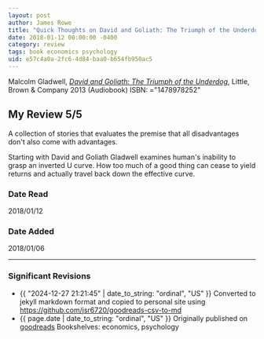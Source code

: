 ```yaml
---
layout: post
author: James Rowe
title: "Quick Thoughts on David and Goliath: The Triumph of the Underdog"
date: 2018-01-12 00:00:00 -0400
category: review
tags: book economics psychology
uid: e57c4a0a-2fc6-4d84-baa0-b654fb950ac5
---
```


Malcolm Gladwell, *[David and Goliath: The Triumph of the Underdog](https://www.goodreads.com/book/show/17333713)*,  Little, Brown & Company 2013 (Audiobook) ISBN: ="1478978252"

## My Review 5/5

A collection of stories that evaluates the premise that all disadvantages don't also come with advantages.

Starting with David and Goliath Gladwell examines human's inability to grasp an inverted U curve. How too much of a good thing can cease to yield returns and actually travel back down the effective curve.

### Date Read
2018/01/12

### Date Added
2018/01/06

---

### Significant Revisions

- {{ "2024-12-27 21:21:45" | date_to_string: "ordinal", "US" }} Converted to jekyll markdown format and copied to personal site using <https://github.com/jsr6720/goodreads-csv-to-md>
- {{ page.date | date_to_string: "ordinal", "US" }} Originally published on [goodreads](https://www.goodreads.com) Bookshelves: economics, psychology